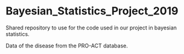 # Bayesian_Statistics_Project_2019
Shared repository to use for the code used in our project in bayesian statistics.

Data of the disease from the PRO-ACT database.
